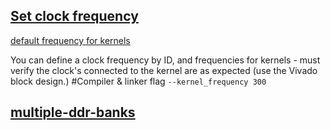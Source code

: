 ## [Set clock frequency](https://www.xilinx.com/html_docs/xilinx2019_2/vitis_doc/Chunk1193338764.html?hl=compiler#qcm1528577331870__section_frk_xtr_t3b)
 [default frequency for kernels](https://www.xilinx.com/html_docs/xilinx2019_2/vitis_doc/Chunk1193338764.html#ans1568640653312__section_nfk_vf4_bjb)
 
You can define a clock frequency by ID, and frequencies for kernels - must verify the clock's connected to the kernel are as expected (use the Vivado block design.)
#Compiler & linker flag
`--kernel_frequency 300`


## [multiple-ddr-banks](https://github.com/joepol/Vitis-Tutorials/blob/master/docs/mult-ddr-banks/README.md)
